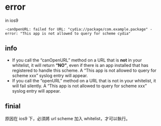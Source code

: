 # error

in ios9

```
-canOpenURL: failed for URL: "cydia://package/com.example.package" - error: "This app is not allowed to query for scheme cydia"
```

## info

- If you call the “canOpenURL” method on a URL that is **not** in your whitelist, it will return **“NO”**, even if there is an app installed that has registered to handle this scheme. A “This app is not allowed to query for scheme xxx” syslog entry will appear.
- If you call the “openURL” method on a URL that is not in your whitelist, it will fail silently. A “This app is not allowed to query for scheme xxx” syslog entry will appear.


## finial

原因在 ios9 下，必須將 url scheme 加入 whitelist，才可以執行。